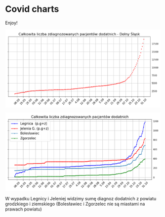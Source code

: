 # Covid charts

Enjoy!

![](images/DS_total_cases.png)


![](images/DS_LJBZ_cases.png)

W wypadku Legnicy i Jeleniej widzimy sumę diagnoz dodatnich z powiatu grodzkiego i ziemskiego 
(Bolesławiec i Zgorzelec nie są miastami na prawach powiatu) 

